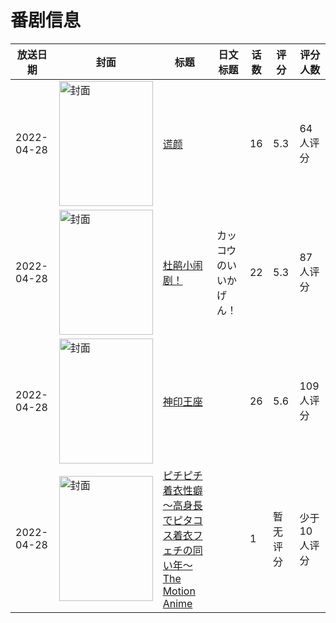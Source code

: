 # 番剧信息

|放送日期|封面|标题|日文标题|话数|评分|评分人数|
|---|---|---|---|---|---|---|
|2022-04-28|<img src="https://lain.bgm.tv/pic/cover/c/39/f5/358754_fGugY.jpg" alt="封面" style="width:150px;height:200px;object-fit:cover;">|[谎颜](https://bangumi.tv/subject/358754)||16|5.3|64人评分|
|2022-04-28|<img src="https://lain.bgm.tv/pic/cover/c/49/13/379853_972QM.jpg" alt="封面" style="width:150px;height:200px;object-fit:cover;">|[杜鹃小闹剧！](https://bangumi.tv/subject/379853)|カッコウのいいかげん！|22|5.3|87人评分|
|2022-04-28|<img src="https://lain.bgm.tv/pic/cover/c/1b/ed/366897_YaM2G.jpg" alt="封面" style="width:150px;height:200px;object-fit:cover;">|[神印王座](https://bangumi.tv/subject/366897)||26|5.6|109人评分|
|2022-04-28|<img src="https://bangumi.tv/img/no_icon_subject.png" alt="封面" style="width:150px;height:200px;object-fit:cover;">|[ピチピチ着衣性癖 ～高身長でピタコス着衣フェチの同い年～ The Motion Anime](https://bangumi.tv/subject/375772)||1|暂无评分|少于10人评分|
